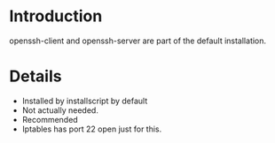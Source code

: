 # Introduction #

openssh-client and openssh-server are part of the default installation.

# Details #

  * Installed by installscript by default
  * Not actually needed.
  * Recommended
  * Iptables has port 22 open just for this.